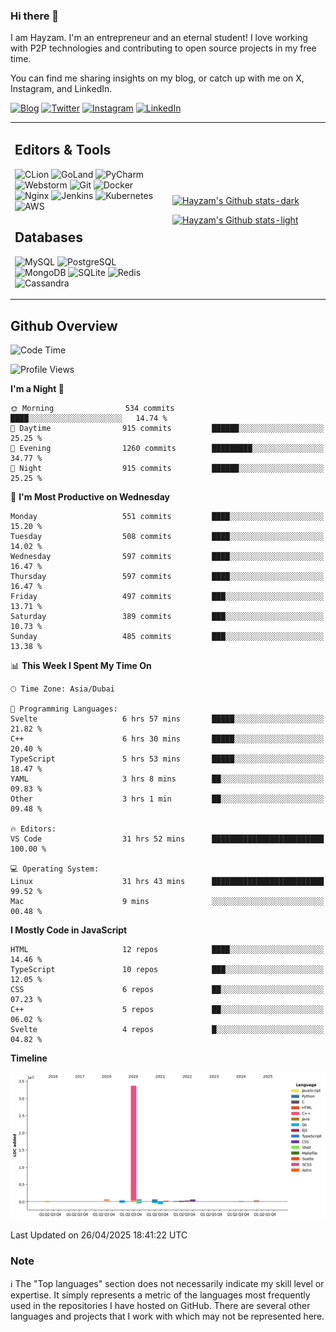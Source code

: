 ### Hi there 👋

I am Hayzam. I'm an entrepreneur and an eternal student! I love working with P2P technologies and contributing to open source projects in my free time.

You can find me sharing insights on my blog, or catch up with me on X, Instagram, and LinkedIn.

[![Blog](https://img.shields.io/badge/Blog-%2312100E.svg?&style=for-the-badge&logo=medium&logoColor=white)](https://hayzam.com)
[![Twitter](https://img.shields.io/badge/Twitter-%231DA1F2.svg?&style=for-the-badge&logo=X&logoColor=white)](https://twitter.com/hayzam_js)
[![Instagram](https://img.shields.io/badge/Instagram-%23E4405F.svg?&style=for-the-badge&logo=instagram&logoColor=white)](https://instagram.com/hayzam.ts)
[![LinkedIn](https://img.shields.io/badge/LinkedIn-%230077B5.svg?&style=for-the-badge&logo=linkedin&logoColor=white)](https://www.linkedin.com/in/hayzam-s-2b9b95139/)

<table width="100%">
<tr>
<td width="50%">

## Editors & Tools

![CLion](https://img.shields.io/badge/-CLion-000000?style=flat&logo=CLion)
![GoLand](https://img.shields.io/badge/-GoLand-000000?style=flat&logo=Goland)
![PyCharm](https://img.shields.io/badge/-PyCharm-000000?style=flat&logo=PyCharm)
![Webstorm](https://img.shields.io/badge/-WebStorm-000000?style=flat&logo=WebStorm)
![Git](https://img.shields.io/badge/-Git-000000?style=flat&logo=git)
![Docker](https://img.shields.io/badge/-Docker-000000?style=flat&logo=docker)
![Nginx](https://img.shields.io/badge/-Nginx-000000?style=flat&logo=nginx)
![Jenkins](https://img.shields.io/badge/-Jenkins-000000?style=flat&logo=jenkins)
![Kubernetes](https://img.shields.io/badge/-Kubernetes-000000?style=flat&logo=kubernetes)
![AWS](https://img.shields.io/badge/-AWS-000000?style=flat&logo=amazon-aws)

## Databases

![MySQL](https://img.shields.io/badge/-MySQL-000000?style=flat&logo=mysql)
![PostgreSQL](https://img.shields.io/badge/-PostgreSQL-000000?style=flat&logo=postgresql)
![MongoDB](https://img.shields.io/badge/-MongoDB-000000?style=flat&logo=mongodb)
![SQLite](https://img.shields.io/badge/-SQLite-000000?style=flat&logo=sqlite)
![Redis](https://img.shields.io/badge/-Redis-000000?style=flat&logo=redis)
![Cassandra](https://img.shields.io/badge/-Cassandra-000000?style=flat&logo=apache-cassandra)
</div>

<td width="50%">
 
[![Hayzam's Github stats-dark](https://github-readme-stats.vercel.app/api?username=hayzamjs&show_icons=true&theme=dark#gh-dark-mode-only)](https://github.com/anuraghazra/github-readme-stats#gh-dark-mode-only)
 
[![Hayzam's Github stats-light](https://github-readme-stats.vercel.app/api?username=hayzamjs&show_icons=true&theme=default#gh-light-mode-only)](https://github.com/anuraghazra/github-readme-stats#gh-light-mode-only)

</td>
</tr>
</table>
 
## Github Overview


<!--START_SECTION:waka-->
![Code Time](http://img.shields.io/badge/Code%20Time-2%2C074%20hrs%2059%20mins-blue)

![Profile Views](http://img.shields.io/badge/Profile%20Views-3-blue)

**I'm a Night 🦉** 

```text
🌞 Morning                534 commits         ████░░░░░░░░░░░░░░░░░░░░░   14.74 % 
🌆 Daytime                915 commits         ██████░░░░░░░░░░░░░░░░░░░   25.25 % 
🌃 Evening                1260 commits        █████████░░░░░░░░░░░░░░░░   34.77 % 
🌙 Night                  915 commits         ██████░░░░░░░░░░░░░░░░░░░   25.25 % 
```
📅 **I'm Most Productive on Wednesday** 

```text
Monday                   551 commits         ████░░░░░░░░░░░░░░░░░░░░░   15.20 % 
Tuesday                  508 commits         ████░░░░░░░░░░░░░░░░░░░░░   14.02 % 
Wednesday                597 commits         ████░░░░░░░░░░░░░░░░░░░░░   16.47 % 
Thursday                 597 commits         ████░░░░░░░░░░░░░░░░░░░░░   16.47 % 
Friday                   497 commits         ███░░░░░░░░░░░░░░░░░░░░░░   13.71 % 
Saturday                 389 commits         ███░░░░░░░░░░░░░░░░░░░░░░   10.73 % 
Sunday                   485 commits         ███░░░░░░░░░░░░░░░░░░░░░░   13.38 % 
```


📊 **This Week I Spent My Time On** 

```text
🕑︎ Time Zone: Asia/Dubai

💬 Programming Languages: 
Svelte                   6 hrs 57 mins       █████░░░░░░░░░░░░░░░░░░░░   21.82 % 
C++                      6 hrs 30 mins       █████░░░░░░░░░░░░░░░░░░░░   20.40 % 
TypeScript               5 hrs 53 mins       █████░░░░░░░░░░░░░░░░░░░░   18.47 % 
YAML                     3 hrs 8 mins        ██░░░░░░░░░░░░░░░░░░░░░░░   09.83 % 
Other                    3 hrs 1 min         ██░░░░░░░░░░░░░░░░░░░░░░░   09.48 % 

🔥 Editors: 
VS Code                  31 hrs 52 mins      █████████████████████████   100.00 % 

💻 Operating System: 
Linux                    31 hrs 43 mins      █████████████████████████   99.52 % 
Mac                      9 mins              ░░░░░░░░░░░░░░░░░░░░░░░░░   00.48 % 
```

**I Mostly Code in JavaScript** 

```text
HTML                     12 repos            ████░░░░░░░░░░░░░░░░░░░░░   14.46 % 
TypeScript               10 repos            ███░░░░░░░░░░░░░░░░░░░░░░   12.05 % 
CSS                      6 repos             ██░░░░░░░░░░░░░░░░░░░░░░░   07.23 % 
C++                      5 repos             ██░░░░░░░░░░░░░░░░░░░░░░░   06.02 % 
Svelte                   4 repos             █░░░░░░░░░░░░░░░░░░░░░░░░   04.82 % 
```



**Timeline**

![Lines of Code chart](https://raw.githubusercontent.com/hayzamjs/hayzamjs/main/assets/bar_graph.png)


 Last Updated on 26/04/2025 18:41:22 UTC
<!--END_SECTION:waka-->


### Note 

:information_source: The "Top languages" section does not necessarily indicate my skill level or expertise. It simply represents a metric of the languages most frequently used in the repositories I have hosted on GitHub. There are several other languages and projects that I work with which may not be represented here. 


